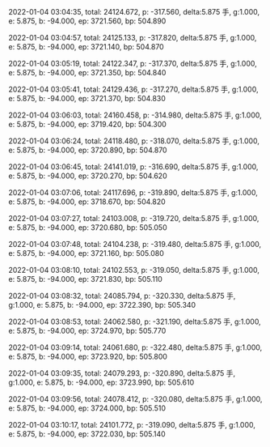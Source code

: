 2022-01-04 03:04:35, total: 24124.672, p: -317.560, delta:5.875 手, g:1.000, e: 5.875, b: -94.000, ep: 3721.560, bp: 504.890

2022-01-04 03:04:57, total: 24125.133, p: -317.820, delta:5.875 手, g:1.000, e: 5.875, b: -94.000, ep: 3721.140, bp: 504.870

2022-01-04 03:05:19, total: 24122.347, p: -317.370, delta:5.875 手, g:1.000, e: 5.875, b: -94.000, ep: 3721.350, bp: 504.840

2022-01-04 03:05:41, total: 24129.436, p: -317.270, delta:5.875 手, g:1.000, e: 5.875, b: -94.000, ep: 3721.370, bp: 504.830

2022-01-04 03:06:03, total: 24160.458, p: -314.980, delta:5.875 手, g:1.000, e: 5.875, b: -94.000, ep: 3719.420, bp: 504.300

2022-01-04 03:06:24, total: 24118.480, p: -318.070, delta:5.875 手, g:1.000, e: 5.875, b: -94.000, ep: 3720.890, bp: 504.870

2022-01-04 03:06:45, total: 24141.019, p: -316.690, delta:5.875 手, g:1.000, e: 5.875, b: -94.000, ep: 3720.270, bp: 504.620

2022-01-04 03:07:06, total: 24117.696, p: -319.890, delta:5.875 手, g:1.000, e: 5.875, b: -94.000, ep: 3718.670, bp: 504.820

2022-01-04 03:07:27, total: 24103.008, p: -319.720, delta:5.875 手, g:1.000, e: 5.875, b: -94.000, ep: 3720.680, bp: 505.050

2022-01-04 03:07:48, total: 24104.238, p: -319.480, delta:5.875 手, g:1.000, e: 5.875, b: -94.000, ep: 3721.160, bp: 505.080

2022-01-04 03:08:10, total: 24102.553, p: -319.050, delta:5.875 手, g:1.000, e: 5.875, b: -94.000, ep: 3721.830, bp: 505.110

2022-01-04 03:08:32, total: 24085.794, p: -320.330, delta:5.875 手, g:1.000, e: 5.875, b: -94.000, ep: 3722.390, bp: 505.340

2022-01-04 03:08:53, total: 24062.580, p: -321.190, delta:5.875 手, g:1.000, e: 5.875, b: -94.000, ep: 3724.970, bp: 505.770

2022-01-04 03:09:14, total: 24061.680, p: -322.480, delta:5.875 手, g:1.000, e: 5.875, b: -94.000, ep: 3723.920, bp: 505.800

2022-01-04 03:09:35, total: 24079.293, p: -320.890, delta:5.875 手, g:1.000, e: 5.875, b: -94.000, ep: 3723.990, bp: 505.610

2022-01-04 03:09:56, total: 24078.412, p: -320.080, delta:5.875 手, g:1.000, e: 5.875, b: -94.000, ep: 3724.000, bp: 505.510

2022-01-04 03:10:17, total: 24101.772, p: -319.090, delta:5.875 手, g:1.000, e: 5.875, b: -94.000, ep: 3722.030, bp: 505.140